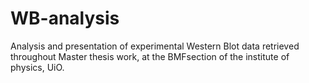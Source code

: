 # WB-analysis
Analysis and presentation of experimental Western Blot data retrieved throughout Master thesis work, at the BMFsection of the institute of physics,  UiO. 
